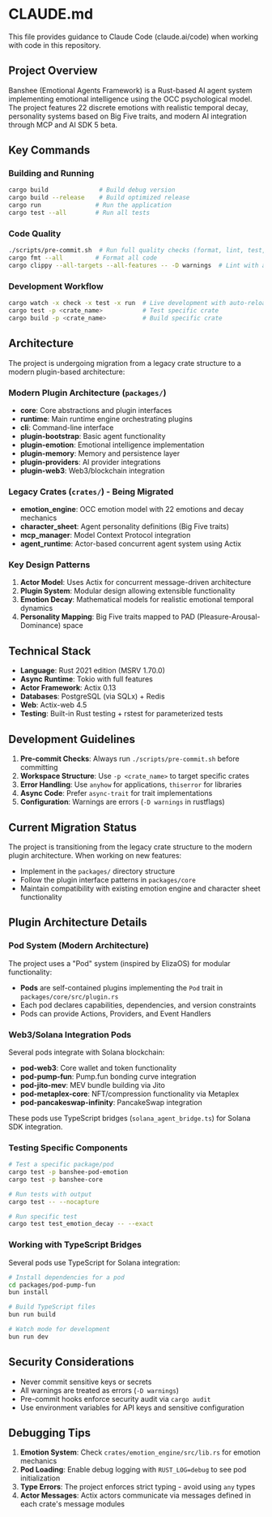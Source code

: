 # CLAUDE.md

This file provides guidance to Claude Code (claude.ai/code) when working with code in this repository.

## Project Overview

Banshee (Emotional Agents Framework) is a Rust-based AI agent system implementing emotional intelligence using the OCC psychological model. The project features 22 discrete emotions with realistic temporal decay, personality systems based on Big Five traits, and modern AI integration through MCP and AI SDK 5 beta.

## Key Commands

### Building and Running
```bash
cargo build              # Build debug version
cargo build --release    # Build optimized release
cargo run               # Run the application
cargo test --all        # Run all tests
```

### Code Quality
```bash
./scripts/pre-commit.sh  # Run full quality checks (format, lint, test, audit)
cargo fmt --all         # Format all code
cargo clippy --all-targets --all-features -- -D warnings  # Lint with all warnings as errors
```

### Development Workflow
```bash
cargo watch -x check -x test -x run  # Live development with auto-reload
cargo test -p <crate_name>           # Test specific crate
cargo build -p <crate_name>          # Build specific crate
```

## Architecture

The project is undergoing migration from a legacy crate structure to a modern plugin-based architecture:

### Modern Plugin Architecture (`packages/`)
- **core**: Core abstractions and plugin interfaces
- **runtime**: Main runtime engine orchestrating plugins
- **cli**: Command-line interface
- **plugin-bootstrap**: Basic agent functionality
- **plugin-emotion**: Emotional intelligence implementation
- **plugin-memory**: Memory and persistence layer
- **plugin-providers**: AI provider integrations
- **plugin-web3**: Web3/blockchain integration

### Legacy Crates (`crates/`) - Being Migrated
- **emotion_engine**: OCC emotion model with 22 emotions and decay mechanics
- **character_sheet**: Agent personality definitions (Big Five traits)
- **mcp_manager**: Model Context Protocol integration
- **agent_runtime**: Actor-based concurrent agent system using Actix

### Key Design Patterns
1. **Actor Model**: Uses Actix for concurrent message-driven architecture
2. **Plugin System**: Modular design allowing extensible functionality
3. **Emotion Decay**: Mathematical models for realistic emotional temporal dynamics
4. **Personality Mapping**: Big Five traits mapped to PAD (Pleasure-Arousal-Dominance) space

## Technical Stack
- **Language**: Rust 2021 edition (MSRV 1.70.0)
- **Async Runtime**: Tokio with full features
- **Actor Framework**: Actix 0.13
- **Databases**: PostgreSQL (via SQLx) + Redis
- **Web**: Actix-web 4.5
- **Testing**: Built-in Rust testing + rstest for parameterized tests

## Development Guidelines

1. **Pre-commit Checks**: Always run `./scripts/pre-commit.sh` before committing
2. **Workspace Structure**: Use `-p <crate_name>` to target specific crates
3. **Error Handling**: Use `anyhow` for applications, `thiserror` for libraries
4. **Async Code**: Prefer `async-trait` for trait implementations
5. **Configuration**: Warnings are errors (`-D warnings` in rustflags)

## Current Migration Status

The project is transitioning from the legacy crate structure to the modern plugin architecture. When working on new features:
- Implement in the `packages/` directory structure
- Follow the plugin interface patterns in `packages/core`
- Maintain compatibility with existing emotion engine and character sheet functionality

## Plugin Architecture Details

### Pod System (Modern Architecture)
The project uses a "Pod" system (inspired by ElizaOS) for modular functionality:
- **Pods** are self-contained plugins implementing the `Pod` trait in `packages/core/src/plugin.rs`
- Each pod declares capabilities, dependencies, and version constraints
- Pods can provide Actions, Providers, and Event Handlers

### Web3/Solana Integration Pods
Several pods integrate with Solana blockchain:
- **pod-web3**: Core wallet and token functionality
- **pod-pump-fun**: Pump.fun bonding curve integration
- **pod-jito-mev**: MEV bundle building via Jito
- **pod-metaplex-core**: NFT/compression functionality via Metaplex
- **pod-pancakeswap-infinity**: PancakeSwap integration

These pods use TypeScript bridges (`solana_agent_bridge.ts`) for Solana SDK integration.

### Testing Specific Components
```bash
# Test a specific package/pod
cargo test -p banshee-pod-emotion
cargo test -p banshee-core

# Run tests with output
cargo test -- --nocapture

# Run specific test
cargo test test_emotion_decay -- --exact
```

### Working with TypeScript Bridges
Several pods use TypeScript for Solana integration:
```bash
# Install dependencies for a pod
cd packages/pod-pump-fun
bun install

# Build TypeScript files
bun run build

# Watch mode for development
bun run dev
```

## Security Considerations
- Never commit sensitive keys or secrets
- All warnings are treated as errors (`-D warnings`)
- Pre-commit hooks enforce security audit via `cargo audit`
- Use environment variables for API keys and sensitive configuration

## Debugging Tips
1. **Emotion System**: Check `crates/emotion_engine/src/lib.rs` for emotion mechanics
2. **Pod Loading**: Enable debug logging with `RUST_LOG=debug` to see pod initialization
3. **Type Errors**: The project enforces strict typing - avoid using `any` types
4. **Actor Messages**: Actix actors communicate via messages defined in each crate's message modules
